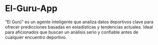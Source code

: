 # El-Guru-App
“El Gurú” es un agente inteligente que analiza datos deportivos clave para ofrecer predicciones basadas en estadísticas y tendencias actuales. Ideal para aficionados que buscan un análisis serio y confiable antes de cualquier encuentro deportivo.
